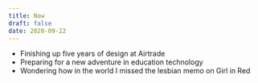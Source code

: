 ```yaml
---
title: Now
draft: false
date: 2020-09-22
---
```

- Finishing up five years of design at Airtrade
- Preparing for a new adventure in education technology
- Wondering how in the world I missed the lesbian memo on Girl in Red